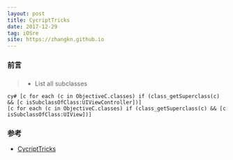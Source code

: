 ```yaml
---
layout: post
title: CycriptTricks
date: 2017-12-29
tag: iOSre
site: https://zhangkn.github.io
---
```




### 前言


### 

>* List all subclasses
```
cy# [c for each (c in ObjectiveC.classes) if (class_getSuperclass(c) && [c isSubclassOfClass:UIViewController])]
[c for each (c in ObjectiveC.classes) if (class_getSuperclass(c) && [c isSubclassOfClass:UIView])]
```

### 参考
- [CycriptTricks](http://iphonedevwiki.net/index.php/Cycript_Tricks)

